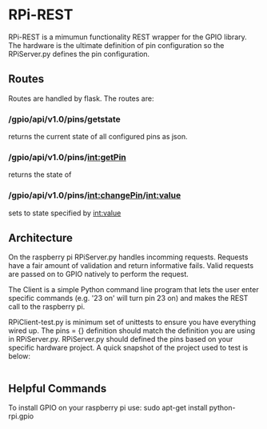 # RPi-REST

RPi-REST is a mimumun functionality REST wrapper for the GPIO library.  The hardware is the ultimate definition of pin configuration so the RPiServer.py defines the pin configuration.

## Routes
Routes are handled by flask.  The routes are:

### /gpio/api/v1.0/pins/getstate
returns the current state of all configured pins as json.

### /gpio/api/v1.0/pins/<int:getPin>
returns the state of <getPin>

### /gpio/api/v1.0/pins/<int:changePin>/<int:value>
sets <changePin> to state specified by <int:value>

## Architecture
On the raspberry pi RPiServer.py handles incomming requests.  Requests have a fair amount of validation and return informative fails.  Valid requests are passed on to GPIO natively to perform the request.

The Client is a simple Python command line program that lets the user enter specific commands (e.g. '23 on' will turn pin 23 on) and makes the REST call to the raspberry pi.

RPiClient-test.py is minimum set of unittests to ensure you have everything wired up.  The pins = {} definition should match the definition you are using in RPiServer.py.  RPiServer.py should defined the pins based on your specific hardware project.  A quick snapshot of the project used to test is below:

<image>


## Helpful Commands
To install GPIO on your raspberry pi use:
sudo apt-get install python-rpi.gpio
